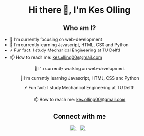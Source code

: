 <h1 align='center'>
  Hi there 👋, I'm Kes Olling
 </h1>

<h2 align='center'>Who am I?</h2>

- 🔭 I’m currently focusing on web-development
- 🌱 I’m currently learning Javascript, HTML, CSS and Python
- ⚡ Fun fact: I study Mechanical Engineering at TU Delft!
- 📫 How to reach me: kes.olling00@gmail.com

 <p align='center'>🔭 I’m currently working on web-development</p>
 <p align='center'>🌱 I’m currently learning Javascript, HTML, CSS and Python</p>
 <p align='center'>⚡ Fun fact: I study Mechanical Engineering at TU Delft!</p>
 <p align='center'>📫 How to reach me: <a href='kes.olling00@gmail.com'>kes.olling00@gmail.com</a></p>

<h2 align='center'>Connect with me</h2>

<p align='center'>
  <a href="https://www.linkedin.com/in/kes-olling-b54a82164/">
    <img src="https://img.shields.io/badge/linkedin-%230077B5.svg?&style=for-the-badge&logo=linkedin&logoColor=white" />
  </a>&nbsp;&nbsp;
  <a href="https://instagram.com/kes0liebol">
    <img src="https://img.shields.io/badge/instagram-%23E4405F.svg?&style=for-the-badge&logo=instagram&logoColor=white" />        
  </a>&nbsp;&nbsp;
</p>




<!--
Here are some ideas to get you started:


- 👯 I’m looking to collaborate on ...
- 🤔 I’m looking for help with ...
- 💬 Ask me about ...

- 😄 Pronouns: ...

-->

